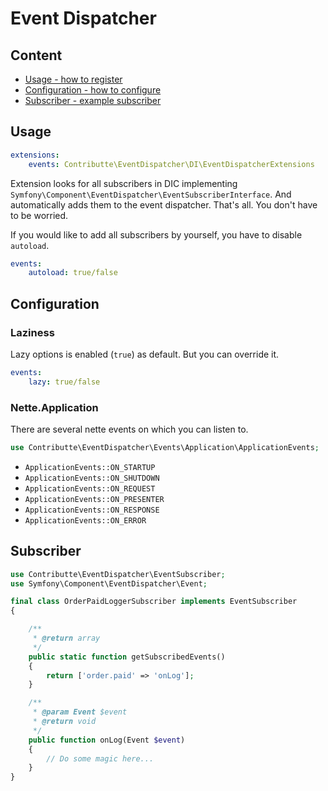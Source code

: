 # Event Dispatcher

## Content

- [Usage - how to register](#usage)
- [Configuration - how to configure](#configuration)
- [Subscriber - example subscriber](#subscriber)

## Usage

```yaml
extensions:
    events: Contributte\EventDispatcher\DI\EventDispatcherExtensions
```

Extension looks for all subscribers in DIC implementing `Symfony\Component\EventDispatcher\EventSubscriberInterface`. And automatically adds them to the event dispatcher. 
That's all. You don't have to be worried.

If you would like to add all subscribers by yourself, you have to disable `autoload`.

```yaml
events:
    autoload: true/false
```

## Configuration

### Laziness

Lazy options is enabled (`true`) as default. But you can override it.

```yaml
events:
    lazy: true/false
```

### Nette.Application

There are several nette events on which you can listen to.

```php
use Contributte\EventDispatcher\Events\Application\ApplicationEvents;
```

- `ApplicationEvents::ON_STARTUP`
- `ApplicationEvents::ON_SHUTDOWN`
- `ApplicationEvents::ON_REQUEST`
- `ApplicationEvents::ON_PRESENTER`
- `ApplicationEvents::ON_RESPONSE`
- `ApplicationEvents::ON_ERROR`

## Subscriber

```php
use Contributte\EventDispatcher\EventSubscriber;
use Symfony\Component\EventDispatcher\Event;

final class OrderPaidLoggerSubscriber implements EventSubscriber
{

	/**
	 * @return array
	 */
	public static function getSubscribedEvents()
	{
		return ['order.paid' => 'onLog'];
	}

	/**
	 * @param Event $event
	 * @return void
	 */
	public function onLog(Event $event)
	{
	    // Do some magic here...
	}
}
```
